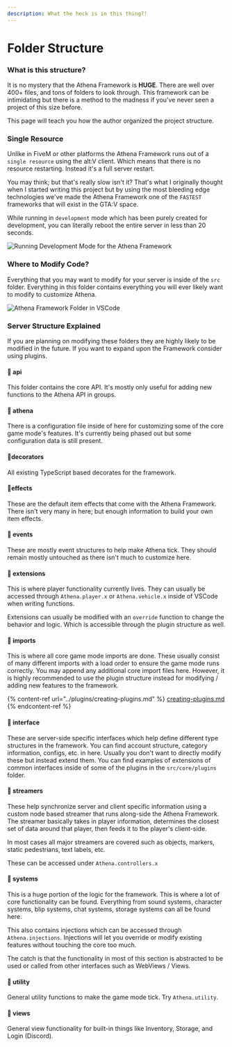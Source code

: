 ```yaml
---
description: What the heck is in this thing?!
---
```


# Folder Structure

### What is this structure?

It is no mystery that the Athena Framework is **HUGE**. There are well over 400+ files, and tons of folders to look through. This framework can be intimidating but there is a method to the madness if you've never seen a project of this size before.

This page will teach you how the author organized the project structure.

### Single Resource

Unlike in FiveM or other platforms the Athena Framework runs out of a `single resource` using the alt:V client. Which means that there is no resource restarting. Instead it's a full server restart.

You may think; but that's really slow isn't it? That's what I originally thought when I started writing this project but by using the most bleeding edge technologies we've made the Athena Framework one of the `FASTEST` frameworks that will exist in the GTA:V space.

While running in `development` mode which has been purely created for development, you can literally reboot the entire server in less than 20 seconds.

![Running Development Mode for the Athena Framework](https://thumbs.gfycat.com/ThunderousFlusteredBinturong-size\_restricted.gif)

### Where to Modify Code?

Everything that you may want to modify for your server is inside of the `src` folder. Everything in this folder contains everything you will ever likely want to modify to customize Athena.

![Athena Framework Folder in VSCode](https://i.imgur.com/pjHQuy2.png)

### &#x20;Server Structure Explained

If you are planning on modifying these folders they are highly likely to be modified in the future. If you want to expand upon the Framework consider using plugins.

#### 📁 api

This folder contains the core API. It's mostly only useful for adding new functions to the Athena API in groups.

#### 📁 athena

There is a configuration file inside of here for customizing some of the core game mode's features. It's currently being phased out but some configuration data is still present.

#### 📁decorators

All existing TypeScript based decorates for the framework.

#### 📁effects

These are the default item effects that come with the Athena Framework. There isn't very many in here; but enough information to build your own item effects.

#### 📁 events

These are mostly event structures to help make Athena tick. They should remain mostly untouched as there isn't much to customize here.

#### 📁 extensions

This is where player functionality currently lives. They can usually be accessed through `Athena.player.x` or `Athena.vehicle.x` inside of VSCode when writing functions.

Extensions can usually be modified with an `override` function to change the behavior and logic. Which is accessible through the plugin structure as well.

#### 📁 imports

This is where all core game mode imports are done. These usually consist of many different imports with a load order to ensure the game mode runs correctly. You may append any additional core import files here. However, it is highly recommended to use the plugin structure instead for modifying / adding new features to the framework.

{% content-ref url="../plugins/creating-plugins.md" %}
[creating-plugins.md](../plugins/creating-plugins.md)
{% endcontent-ref %}

#### 📁 interface

These are server-side specific interfaces which help define different type structures in the framework. You can find account structure, category information, configs, etc. in here. Usually you don't want to directly modify these but instead extend them. You can find examples of extensions of common interfaces inside of some of the plugins in the `src/core/plugins` folder.

#### 📁 streamers

These help synchronize server and client specific information using a custom node based streamer that runs along-side the Athena Framework. The streamer basically takes in player information, determines the closest set of data around that player, then feeds it to the player's client-side.

In most cases all major streamers are covered such as objects, markers, static pedestrians, text labels, etc.

These can be accessed under `Athena.controllers.x`

#### 📁 systems

This is a huge portion of the logic for the framework. This is where a lot of core functionality can be found. Everything from sound systems, character systems, blip systems, chat systems, storage systems can all be found here.

This also contains injections which can be accessed through `Athena.injections`. Injections will let you override or modify existing features without touching the core too much.

The catch is that the functionality in most of this section is abstracted to be used or called from other interfaces such as WebViews / Views.

#### 📁 utility

General utility functions to make the game mode tick. Try `Athena.utility`.

#### 📁 views

General view functionality for built-in things like Inventory, Storage, and Login (Discord).

